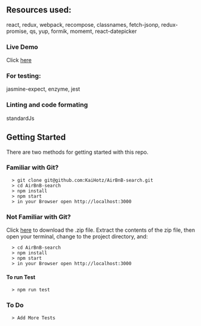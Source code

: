 ## Resources used:
react, redux, webpack, recompose, classnames, fetch-jsonp, redux-promise, qs, yup, formik, momemt, react-datepicker

### Live Demo
Click [here](https://kaihotz.github.io/AirBnB-search/)

### For testing:
jasmine-expect, enzyme, jest

### Linting and code formating
standardJs

## Getting Started

There are two methods for getting started with this repo.

### Familiar with Git?
```
  > git clone git@github.com:KaiHotz/AirBnB-search.git
  > cd AirBnB-search
  > npm install
  > npm start
  > in your Browser open http://localhost:3000
```

### Not Familiar with Git?
Click [here](https://github.com/KaiHotz/AirBnB-search/archive/master.zip) to download the .zip file.  Extract the contents of the zip file, then open your terminal, change to the project directory, and:
```
  > cd AirBnB-search
  > npm install
  > npm start
  > in your Browser open http://localhost:3000
```

#### To run Test
```
  > npm run test
```

### To Do
```
  > Add More Tests
```

